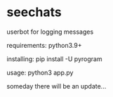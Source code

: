 # seechats
userbot for logging messages

requirements:
python3.9+

installing:
pip install -U pyrogram

usage:
python3 app.py



someday there will be an update...
